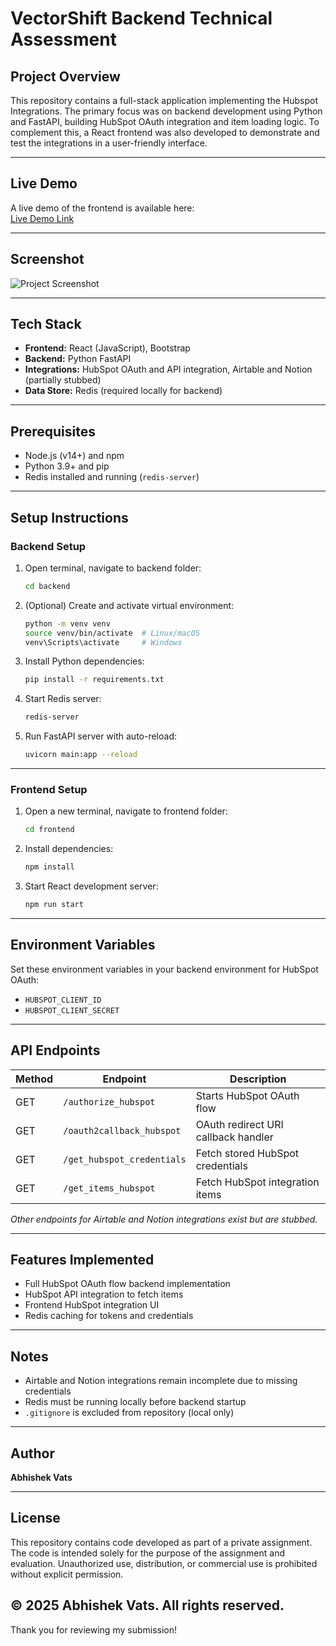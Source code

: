 # VectorShift Backend Technical Assessment

## Project Overview

This repository contains a full-stack application implementing the Hubspot Integrations. The primary focus was on backend development using Python and FastAPI, building HubSpot OAuth integration and item loading logic. To complement this, a React frontend was also developed to demonstrate and test the integrations in a user-friendly interface.

---

## Live Demo

A live demo of the frontend is available here:  
[Live Demo Link](https://your-live-demo-link.com)  <!-- Replace with your actual live URL -->

---

## Screenshot

![Project Screenshot](./path/to/screenshot.png)  <!-- Replace with your actual screenshot path -->

---

## Tech Stack

- **Frontend:** React (JavaScript), Bootstrap  
- **Backend:** Python FastAPI  
- **Integrations:** HubSpot OAuth and API integration, Airtable and Notion (partially stubbed)  
- **Data Store:** Redis (required locally for backend)  

---

## Prerequisites

- Node.js (v14+) and npm  
- Python 3.9+ and pip  
- Redis installed and running (`redis-server`)  

---

## Setup Instructions

### Backend Setup

1. Open terminal, navigate to backend folder:

    ```bash
    cd backend
    ```

2. (Optional) Create and activate virtual environment:

    ```bash
    python -m venv venv
    source venv/bin/activate  # Linux/macOS
    venv\Scripts\activate     # Windows
    ```

3. Install Python dependencies:

    ```bash
    pip install -r requirements.txt
    ```

4. Start Redis server:

    ```bash
    redis-server
    ```

5. Run FastAPI server with auto-reload:

    ```bash
    uvicorn main:app --reload
    ```

---

### Frontend Setup

1. Open a new terminal, navigate to frontend folder:

    ```bash
    cd frontend
    ```

2. Install dependencies:

    ```bash
    npm install
    ```

3. Start React development server:

    ```bash
    npm run start
    ```

---

## Environment Variables

Set these environment variables in your backend environment for HubSpot OAuth:

- `HUBSPOT_CLIENT_ID`  
- `HUBSPOT_CLIENT_SECRET`

---

## API Endpoints

| Method | Endpoint                      | Description                           |
|--------|-------------------------------|-------------------------------------|
| GET    | `/authorize_hubspot`           | Starts HubSpot OAuth flow            |
| GET    | `/oauth2callback_hubspot`      | OAuth redirect URI callback handler |
| GET    | `/get_hubspot_credentials`     | Fetch stored HubSpot credentials    |
| GET    | `/get_items_hubspot`           | Fetch HubSpot integration items     |

*Other endpoints for Airtable and Notion integrations exist but are stubbed.*

---

## Features Implemented

- Full HubSpot OAuth flow backend implementation  
- HubSpot API integration to fetch items  
- Frontend HubSpot integration UI  
- Redis caching for tokens and credentials  

---

## Notes

- Airtable and Notion integrations remain incomplete due to missing credentials  
- Redis must be running locally before backend startup  
- `.gitignore` is excluded from repository (local only)  

---

## Author

**Abhishek Vats**  

---

## License

This repository contains code developed as part of a private assignment.
The code is intended solely for the purpose of the assignment and evaluation.
Unauthorized use, distribution, or commercial use is prohibited without explicit permission.

© 2025 Abhishek Vats. All rights reserved.
---

Thank you for reviewing my submission!


